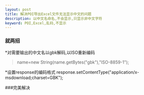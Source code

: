 ```yaml
---
layout: post
title: 解决POI导出Excel文件无法显示中文的问题
description: 以中文名命名,不会显示,只显示非中文字符
keyword: POI,Excel,乱码,不显示
---
```


### 就两招

*对需要输出的中文名以gbk解码,以ISO重新编码
>name=new String(name.getBytes("gbk"),"ISO-8859-1");

*设置response的编码格式
response.setContentType("application/x-msdownload;charset=GBK");

###完美解决
